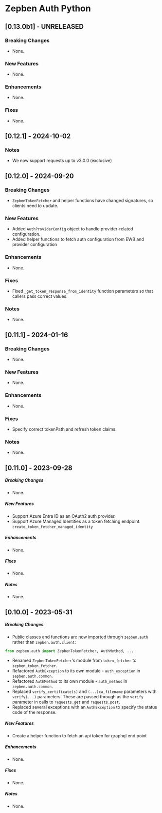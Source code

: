 # Zepben Auth Python
## [0.13.0b1] - UNRELEASED
### Breaking Changes
* None.

### New Features
* None.

### Enhancements
* None.

### Fixes
* None.

## [0.12.1] - 2024-10-02
### Notes
* We now support requests up to v3.0.0 (exclusive)

## [0.12.0] - 2024-09-20
### Breaking Changes
* `ZepbenTokenFetcher` and helper functions have changed signatures, so clients need to update.

### New Features
* Added `AuthProviderConfig` object to handle provider-related configuration.
* Added helper functions to fetch auth configuration from EWB and provider configuration

### Enhancements
* None.

### Fixes
* Fixed `_get_token_response_from_identity` function parameters so that callers pass correct values.

### Notes
* None.

## [0.11.1] - 2024-01-16
### Breaking Changes
* None.

### New Features
* None.

### Enhancements
* None.

### Fixes
* Specify correct tokenPath and refresh token claims.

### Notes
* None.

## [0.11.0] - 2023-09-28
##### Breaking Changes
* None.

##### New Features
* Support Azure Entra ID as an OAuth2 auth provider.
* Support Azure Managed Identities as a token fetching endpoint: `create_token_fetcher_managed_identity`

##### Enhancements
* None.

##### Fixes
* None.

##### Notes
* None.

## [0.10.0] - 2023-05-31
##### Breaking Changes
* Public classes and functions are now imported through `zepben.auth` rather than `zepben.auth.client`:
```python
from zepben.auth import ZepbenTokenFetcher, AuthMethod, ...
```
* Renamed `ZepbenTokenFetcher`'s module from `token_fetcher` to `zepben_token_fetcher`.
* Refactored `AuthException` to its own module - `auth_exception` in `zepben.auth.common`.
* Refactored `AuthMethod` to its own module - `auth_method` in `zepben.auth.common`.
* Replaced `verify_certificate(s)` and `(...)ca_filename` parameters with `verify(...)` parameters. These are passed
  through as the `verify` parameter in calls to `requests.get` and `requests.post`.
* Replaced several exceptions with an `AuthException` to specify the status code of the response.

##### New Features
* Create a helper function to fetch an api token for graphql end point

##### Enhancements
* None.

##### Fixes
* None.

##### Notes
* None.
